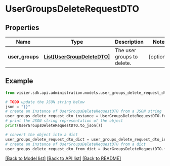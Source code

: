 # UserGroupsDeleteRequestDTO


## Properties

Name | Type | Description | Notes
------------ | ------------- | ------------- | -------------
**user_groups** | [**List[UserGroupDeleteDTO]**](UserGroupDeleteDTO.md) | The user groups to delete. | [optional] 

## Example

```python
from visier.sdk.api.administration.models.user_groups_delete_request_dto import UserGroupsDeleteRequestDTO

# TODO update the JSON string below
json = "{}"
# create an instance of UserGroupsDeleteRequestDTO from a JSON string
user_groups_delete_request_dto_instance = UserGroupsDeleteRequestDTO.from_json(json)
# print the JSON string representation of the object
print(UserGroupsDeleteRequestDTO.to_json())

# convert the object into a dict
user_groups_delete_request_dto_dict = user_groups_delete_request_dto_instance.to_dict()
# create an instance of UserGroupsDeleteRequestDTO from a dict
user_groups_delete_request_dto_from_dict = UserGroupsDeleteRequestDTO.from_dict(user_groups_delete_request_dto_dict)
```
[[Back to Model list]](../README.md#documentation-for-models) [[Back to API list]](../README.md#documentation-for-api-endpoints) [[Back to README]](../README.md)



